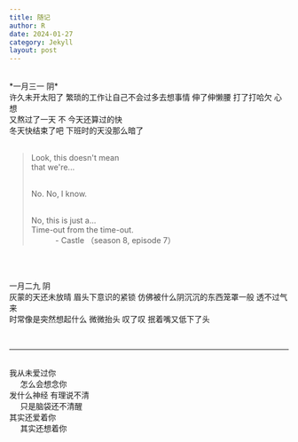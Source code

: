 ```yaml
---
title: 随记
author: R
date: 2024-01-27
category: Jekyll
layout: post
---
```



<!--This post was written on {{ site.time | date: '%B %d, %Y at %I:%M %p' }}.

This post was written on {{ "2023-05-01 11:01:00 +0800" | date: '%A, %B %d, %Y at %I:%M %p' }}
<p>
今晚有霜火, 早上要把纪元龟转掉, 5号据点可以飞遗迹 {{ "2023-05-01 10:30:00 +0800" | date: '%A, %B %d, %Y at %I:%M %p' }}.
<br>
<br>
活力之春的探险要抽掉, 然后把密藏的20/20奖励领了 {{ "2023-05-01 11:00:00 +0800" | date: '%A, %B %d, %Y at %I:%M %p' }}. </p>.-->
<p>
<br>
*一月三一 阴*<br>
许久未开太阳了 繁琐的工作让自己不会过多去想事情 伸了伸懒腰 打了打哈欠 心想<br>
又熬过了一天 不 今天还算过的快<br>
冬天快结束了吧 下班时的天没那么暗了<br><br>

<blockquote>
Look, this doesn't mean<br>
that we're...<br><br>

No. No, I know.<br><br>

No, this is just a...<br>
Time-out from the time-out.<br>
&nbsp;&nbsp;&nbsp;&nbsp;&nbsp;&nbsp;&nbsp;&nbsp;&nbsp;&nbsp;&nbsp;- Castle （season 8, episode 7）</blockquote>
<br>
</p>

<p>
<br>
一月二九 阴<br>
灰蒙的天还未放晴 眉头下意识的紧锁 仿佛被什么阴沉沉的东西笼罩一般 透不过气来<br>
时常像是突然想起什么 微微抬头 叹了叹 抿着嘴又低下了头
<br>
</p>
<br>

<p>
<hr>
<br>
我从未爱过你<br>
&nbsp;&nbsp;&nbsp;&nbsp;&nbsp;怎么会想念你<br>
发什么神经 有理说不清<br>
&nbsp;&nbsp;&nbsp;&nbsp;&nbsp;只是脑袋还不清醒<br>
其实还爱着你<br>
&nbsp;&nbsp;&nbsp;&nbsp;&nbsp;其实还想着你
<br>
</p>